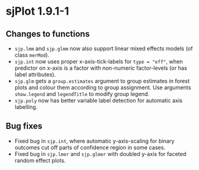 # sjPlot 1.9.1-1

## Changes to functions

* `sjp.lmm`  and `sjp.glmm` now also support linear mixed effects models (of class `merMod`).
* `sjp.int` now uses proper x-axis-tick-labels for `type = "eff"`, when predictor on x-axis is a factor with non-numeric factor-levels (or has label attributes).
* `sjp.glm` gets a `group.estimates` argument to group estimates in forest plots and colour them according to group assignment. Use arguments `show.legend` and `legendTitle` to modify group legend.
* `sjp.poly` now has better variable label detection for automatic axis labelling.


## Bug fixes

* Fixed bug in `sjp.int`, where automatic y-axis-scaling for binary outcomes cut off parts of confidence region in some cases.
* Fixed bug in `sjp.lmer` and `sjp.glmer` with doubled y-axis for faceted random effect plots.